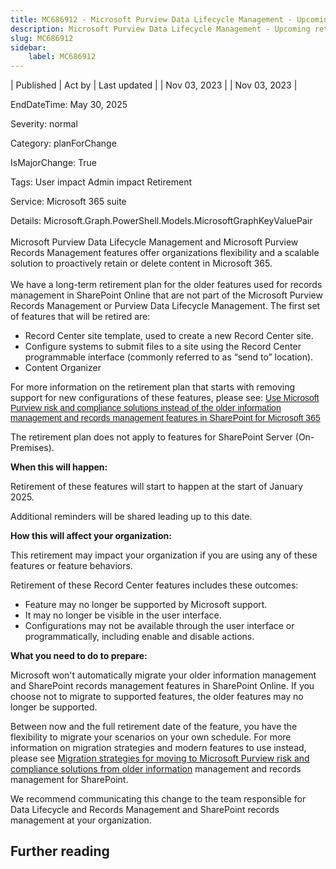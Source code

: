 ```yaml
---
title: MC686912 - Microsoft Purview Data Lifecycle Management - Upcoming retirement of SharePoint Online Record Center site features
description: Microsoft Purview Data Lifecycle Management - Upcoming retirement of SharePoint Online Record Center site features
slug: MC686912
sidebar:
    label: MC686912
---
```



| Published | Act by | Last updated |
| Nov 03, 2023 |  | Nov 03, 2023 |

EndDateTime: May 30, 2025

Severity: normal

Category: planForChange

IsMajorChange: True

Tags: User impact Admin impact Retirement

Service: Microsoft 365 suite

Details: Microsoft.Graph.PowerShell.Models.MicrosoftGraphKeyValuePair

<p style="font-size: larger;"><span style="font-size: 14px;">Microsoft Purview Data Lifecycle Management and Microsoft Purview Records Management features offer organizations flexibility and a scalable solution to proactively retain or delete content in Microsoft 365.</span><br></p><p>We have a long-term retirement plan for the older features used for records management in SharePoint Online that are not part of the Microsoft Purview Records Management or Purview Data Lifecycle Management. The first set of features that will be retired are:
</p><ul><li>Record Center site template, used to create a new Record Center site.
</li><li>Configure systems to   submit files to a site using the Record Center programmable interface   (commonly referred to as “send to” location).
</li><li>Content Organizer
</li></ul><p>For more information on the retirement plan that starts with removing support for new configurations of these features,    please see:&nbsp;<a href="https://learn.microsoft.com/sharepoint/use-microsoft-purview-risk-and-compliance-solutions" target="_blank" style="background-color: rgb(255, 255, 255); font-family: sans-serif; font-weight: 400;">Use Microsoft Purview risk and compliance solutions instead of the older information management and records management features in SharePoint for Microsoft 365</a></p><p>   
</p><p>The retirement plan does not apply to features for SharePoint Server (On-Premises).
</p><p><b>When this will happen:</b><br></p>

<p>Retirement of these features will start to happen at the start of January 2025. 
</p><p>Additional reminders   will be shared leading up to this date.
</p><p><b>How this will affect your organization:</b><br></p>

<p>This retirement may impact your organization if you are using any of these features or feature behaviors. 
</p><p>Retirement of these Record Center features includes these outcomes:  
</p><ul><li>Feature may no longer be supported by Microsoft support.
</li><li>It may no longer be visible in the user interface.
</li><li>Configurations may not be available through the user interface or programmatically, including enable and disable actions.</li></ul>
<p><b>What you need to do to prepare:</b><br></p>
<p>Microsoft won't automatically migrate your older information management and SharePoint records management features in SharePoint Online. If you choose not to migrate to supported features, the older features may no longer be supported.</p><p>Between now and the full retirement date of the feature, you have the flexibility to migrate your scenarios on your own schedule. For more information on migration strategies and modern features to use instead, please see <a href="https://learn.microsoft.com/SharePoint/migration-strategies" target="_blank">Migration strategies for moving to Microsoft Purview risk and compliance solutions from older information</a> management and records management for SharePoint.</p><p> 
</p><p>We recommend communicating this change to the team responsible for Data Lifecycle and Records Management and SharePoint records management at your organization.</p>

## Further reading
